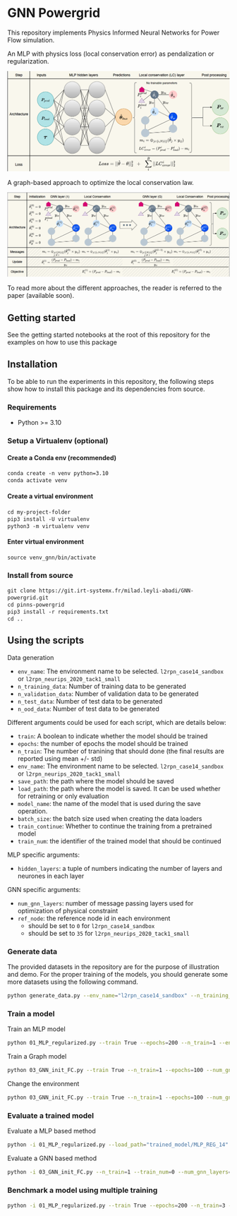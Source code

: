 # GNN Powergrid
This repository implements Physics Informed Neural Networks for Power Flow simulation.

An MLP with physics loss (local conservation error) as pendalization or regularization. 
<div align="center">
  <img src="./imgs/regularized_mlp.png">
</div>

A graph-based approach to optimize the local conservation law. 
<div align="center">
  <img src="./imgs/GNN_opt.png">
</div>

To read more about the different approaches, the reader is referred to the paper (available soon).

<!-- ![eq](./imgs/gnn_eq_powergrid.png)
![scheme](./imgs/gnn_scheme_powergrid.png) -->
## Getting started

See the getting started notebooks at the root of this repository for the examples on how to use this package

## Installation
To be able to run the experiments in this repository, the following steps show how to install this package and its dependencies from source.

### Requirements
- Python >= 3.10

### Setup a Virtualenv (optional)
#### Create a Conda env (recommended)
```commandline
conda create -n venv python=3.10
conda activate venv
```
#### Create a virtual environment

```commandline
cd my-project-folder
pip3 install -U virtualenv
python3 -m virtualenv venv
```
#### Enter virtual environment
```commandline
source venv_gnn/bin/activate
```

### Install from source
```commandline
git clone https://git.irt-systemx.fr/milad.leyli-abadi/GNN-powergrid.git
cd pinns-powergrid
pip3 install -r requirements.txt
cd ..
```

## Using the scripts
Data generation
- `env_name`: The environment name to be selected. `l2rpn_case14_sandbox` or `l2rpn_neurips_2020_tack1_small`
- `n_training_data`: Number of training data to be generated
- `n_validation_data`: Number of validation data to be generated
- `n_test_data`: Number of test data to be generated
- `n_ood_data`: Number of test data to be generated

Different arguments could be used for each script, which are details below:
- `train`: A boolean to indicate whether the model should be trained
- `epochs`: the number of epochs the model should be trained
- `n_train`: The number of tranining that should done (the final results are reported using mean +/- std)
- `env_name`: The environment name to be selected. `l2rpn_case14_sandbox` or `l2rpn_neurips_2020_tack1_small`
- `save_path`: the path where the model should be saved
- `load_path`: the path where the model is saved. It can be used whether for retraining or only evaluation
- `model_name`: the name of the model that is used during the save operation.
- `batch_size`: the batch size used when creating the data loaders
- `train_continue`: Whether to continue the training from a pretrained model
- `train_num`: the identifier of the trained model that should be continued

MLP specific arguments:
- `hidden_layers`: a tuple of numbers indicating the number of layers and neurones in each layer

GNN specific arguments:
- `num_gnn_layers`: number of message passing layers used for optimization of physical constraint
- `ref_node`: the reference node id in each environment
  - should be set to `0` for `l2rpn_case14_sandbox`
  - should be set to `35` for `l2rpn_neurips_2020_tack1_small`

### Generate data
The provided datasets in the repository are for the purpose of illustration and demo. For the proper training of the models, you should generate some more datasets using the following command.
```bash
python generate_data.py --env_name="l2rpn_case14_sandbox" --n_training_data=10000 --n_validation_data=10000 --n_test_data=10000 --n_ood_data=10000
```

### Train a model
Train an MLP model
```bash
python 01_MLP_regularized.py --train True --epochs=200 --n_train=1 --env_name="l2rpn_case14_sandbox" --save_path="trained_model/MLP_REG_14" --hidden_layers="(800, 800, 500, 300, 300)"
```
Train a Graph model
```bash
python 03_GNN_init_FC.py --train True --n_train=1 --epochs=100 --num_gnn_layers=60 --env_name="l2rpn_case14_sandbox" --ref_node=0 --save_path="trained_model/GNN_init_FC_14"
```
Change the environment
```bash
python 03_GNN_init_FC.py --train True --n_train=1 --epochs=100 --num_gnn_layers=80 --env_name="l2rpn_neurips_2020_track1_small" --ref_node=35 --save_path="trained_model/GNN_init_FC_36"
```

### Evaluate a trained model
Evaluate a MLP based method
```bash
python -i 01_MLP_regularized.py --load_path="trained_model/MLP_REG_14" --model_name="model_epoch_200.pt" --n_train=1 --env_name="l2rpn_case14_sandbox" --save_path="trained_model/MLP_REG_14" --hidden_layers="(800, 800, 500, 300, 300)"
```

Evaluate a GNN based method
```bash
python -i 03_GNN_init_FC.py --n_train=1 --train_num=0 --num_gnn_layers=60 --env_name="l2rpn_case14_sandbox" --ref_node=0 --load_path="trained_model/GNN_init_FC_14" --model_name="model_epoch_100.pt" --save_path="trained_model/GNN_init_FC_14"
```

### Benchmark a model using multiple training
```bash
python -i 01_MLP_regularized.py --train True --epochs=200 --n_train=3 --env_name="l2rpn_case14_sandbox" --save_path="trained_model/MLP_REG_14" --hidden_layers="(800, 800, 500, 300, 300)"
```

